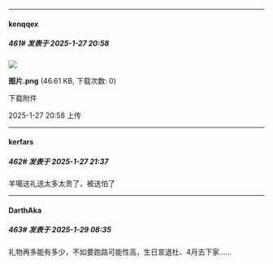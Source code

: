 ﻿
*****

####  kenqqex  
##### 461#       发表于 2025-1-27 20:58

<img src="https://img.saraba1st.com/forum/202501/27/205818sz9c8n59485ay9cm.png" referrerpolicy="no-referrer">

<strong>图片.png</strong> (46.61 KB, 下载次数: 0)

下载附件

2025-1-27 20:58 上传


*****

####  kerfars  
##### 462#       发表于 2025-1-27 21:37

羊噶送礼送太多太贵了，被送怕了


*****

####  DarthAka  
##### 463#       发表于 2025-1-29 08:35

礼物再多能有多少，不如要跑路可能性高，生日宣退杜、4月去下家……

